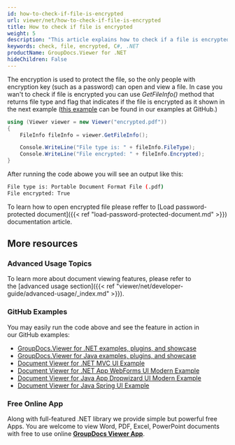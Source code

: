 ```yaml
---
id: how-to-check-if-file-is-encrypted
url: viewer/net/how-to-check-if-file-is-encrypted
title: How to check if file is encrypted
weight: 5
description: "This article explains how to check if a file is encrypted using .NET / C# with GroupDocs.Viewer for .NET."
keywords: check, file, encrypted, C#, .NET
productName: GroupDocs.Viewer for .NET
hideChildren: False
---
```


The encryption is used to protect the file, so the only people with encryption key (such as a password) can open and view a file.
In case you wan't to check if file is encrypted you can use _GetFileInfo()_ method that returns file type and flag that indicates if the file is encrypted as it shown in the next example ([this example](https://github.com/groupdocs-viewer/GroupDocs.Viewer-for-.NET/blob/master/Examples/GroupDocs.Viewer.Examples.CSharp/BasicUsage/CheckFileIsEncrypted.cs) can be found in our examples at GitHub.)

```csharp
using (Viewer viewer = new Viewer("encrypted.pdf"))
{
    FileInfo fileInfo = viewer.GetFileInfo();

    Console.WriteLine("File type is: " + fileInfo.FileType);
    Console.WriteLine("File encrypted: " + fileInfo.Encrypted);
}
```

After running the code abowe you will see an output like this:

```bash
File type is: Portable Document Format File (.pdf)
File encrypted: True
```

To learn how to open encrypted file please reffer to [Load password-protected document]({{< ref "load-password-protected-document.md" >}}) documentation article.

## More resources

### Advanced Usage Topics

To learn more about document viewing features, please refer to the [advanced usage section]({{< ref "viewer/net/developer-guide/advanced-usage/_index.md" >}}).

### GitHub Examples

You may easily run the code above and see the feature in action in our GitHub examples:

* [GroupDocs.Viewer for .NET examples, plugins, and showcase](https://github.com/groupdocs-viewer/GroupDocs.Viewer-for-.NET)
* [GroupDocs.Viewer for Java examples, plugins, and showcase](https://github.com/groupdocs-viewer/GroupDocs.Viewer-for-Java)
* [Document Viewer for .NET MVC UI Example](https://github.com/groupdocs-viewer/GroupDocs.Viewer-for-.NET-MVC)
* [Document Viewer for .NET App WebForms UI Modern Example](https://github.com/groupdocs-viewer/GroupDocs.Viewer-for-.NET-WebForms)
* [Document Viewer for Java App Dropwizard UI Modern Example](https://github.com/groupdocs-viewer/GroupDocs.Viewer-for-Java-Dropwizard)
* [Document Viewer for Java Spring UI Example](https://github.com/groupdocs-viewer/GroupDocs.Viewer-for-Java-Spring)

### Free Online App

Along with full-featured .NET library we provide simple but powerful free Apps.
You are welcome to view Word, PDF, Excel, PowerPoint documents with free to use online **[GroupDocs Viewer App](https://products.groupdocs.app/viewer)**.
